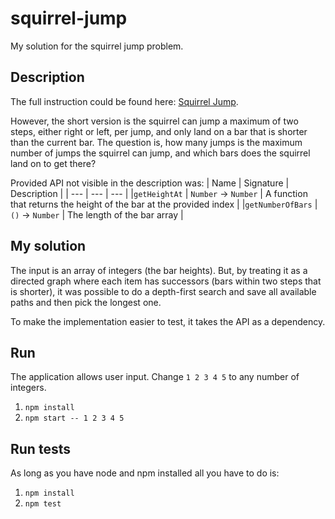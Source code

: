 # squirrel-jump
My solution for the squirrel jump problem.

## Description
The full instruction could be found here: [Squirrel Jump](https://leetcode.com/discuss/interview-question/482899/Squirrel-jump-problem?fbclid=IwAR2BWteYhvUVXax3k-E3JEgXJG48TtCng7ityeP0ztA21IlpkbegNHNVo5I).

However, the short version is the squirrel can jump a maximum of two steps, either right or left, per jump, and only land on a bar that is shorter than the current bar. The question is, how many jumps is the maximum number of jumps the squirrel can jump, and which bars does the squirrel land on to get there?

Provided API not visible in the description was:
| Name | Signature | Description |
| --- | --- | --- |
|`getHeightAt` | `Number` -> `Number` | A function that returns the height of the bar at the provided index |
|`getNumberOfBars` | `()` -> `Number` | The length of the bar array |

## My solution
The input is an array of integers (the bar heights). But, by treating it as a directed graph where each item has successors (bars within two steps that is shorter), it was possible to do a depth-first search and save all available paths and then pick the longest one.

To make the implementation easier to test, it takes the API as a dependency.

## Run
The application allows user input. Change `1 2 3 4 5` to any number of integers.
1. `npm install`
2. `npm start -- 1 2 3 4 5`

## Run tests
As long as you have node and npm installed all you have to do is:
1. `npm install`
2. `npm test`
